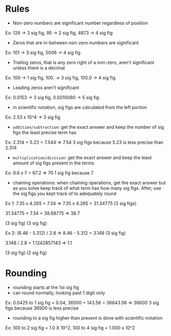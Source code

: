 # Rules
- Non-zero numbers are significant number regardless of position

Ex: 126 -> 3 sig fig, 95 -> 2 sig fig, 4873 -> 4 sig fig

- Zeros that are in-between non-zero numbers are significant

Ex: 101 -> 3 sig fig, 5006 -> 4 sig fig

- Trailing zeros, that is any zero right of a non-zero, aren't significant unless there is a decimal

Ex: 100 -> 1 sig fig, 100. -> 3 sig fig, 100.0 -> 4 sig fig

- Leading zeros aren't significant

Ex: 0.0153 -> 3 sig fig, 0.0010080 -> 5 sig fig

- in scientific notation, sig figs are calculated from the left portion

Ex: 2.53 x 10^4 -> 3 sig fig

- `addition/subtraction`: get the exact answer and keep the number of sig figs the least precise term has

Ex: 2.314 + 5.23 = 7.544 => 7.54 3 sig figs because 5.23 is less precise than 2.314

- `multiplication/division`: get the exact answer and keep the least amount of sig figs present in the terms

Ex: 9.6 x 7 = 67.2 => 70 1 sig fig because 7

- chaining operations: when chaining operations, get the exact answer but as you solve keep track of what term has how many sig figs. After, use the sig figs you kept track of to adequately round

Ex 1: 7.35 x 4.265 + 7.34 => 7.35 x 4.265 = 31.34775 (3 sig figs)

31.34775 + 7.34 = 38.68775 => 38.7

(3 sig fig)  (3 sig fig)

Ex 2: (8.46 - 5.312) / 2.8 => 8.46 - 5.312 = 3.148 (3 sig fig)

3.148 / 2.8 = 1.1242857143 => 1.1

(3 sig fig) (2 sig fig)

# Rounding
- rounding starts at the 1st sig fig
- can round normally, looking past 1 digit only

Ex: 0.0425 to 1 sig fig = 0.04, 36500 + 143.56 = 36643.56 => 36600 3 sig figs because 36500 is less precise

- rounding to a sig fig higher than present is done with scientific notation

Ex: 100 to 2 sig fig = 1.0 X 10^2, 100 to 4 sig fig = 1.000 x 10^2